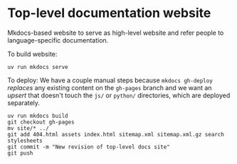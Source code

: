 # Top-level documentation website

Mkdocs-based website to serve as high-level website and refer people to language-specific documentation.

To build website:

```
uv run mkdocs serve
```

To deploy: We have a couple manual steps because `mkdocs gh-deploy` _replaces_
any existing content on the `gh-pages` branch and we want an _upsert_ that
doesn't touch the `js/` or `python/` directories, which are deployed separately.

```
uv run mkdocs build
git checkout gh-pages
mv site/* ../
git add 404.html assets index.html sitemap.xml sitemap.xml.gz search stylesheets
git commit -m "New revision of top-level docs site"
git push
```
